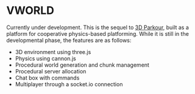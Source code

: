 # VWORLD
Currently under development. This is the sequel to [3D
 Parkour](https://old.smilebasicsource.com/page?pid=630), built as a platform for cooperative physics-based platforming. While it is still in the developmental phase, the features are as follows:
- 3D environment using three.js
- Physics using cannon.js
- Procedural world generation and chunk management
- Procedural server allocation
- Chat box with commands
- Multiplayer through a socket.io connection
